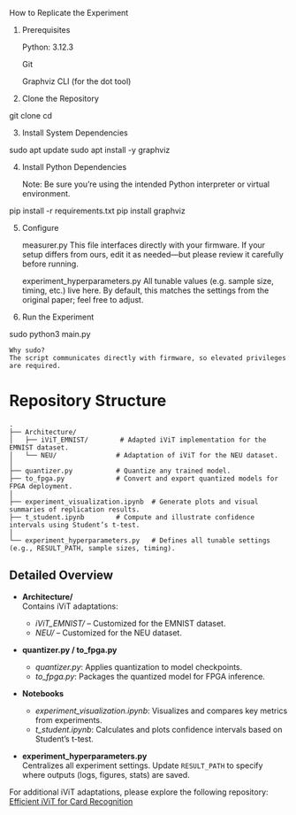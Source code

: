 How to Replicate the Experiment
1. Prerequisites

    Python: 3.12.3

    Git

    Graphviz CLI (for the dot tool)

2. Clone the Repository

git clone <repository-url>
cd <repository-name>

3. Install System Dependencies

sudo apt update
sudo apt install -y graphviz

4. Install Python Dependencies

    Note: Be sure you’re using the intended Python interpreter or virtual environment.

pip install -r requirements.txt
pip install graphviz

5. Configure

    measurer.py
    This file interfaces directly with your firmware. If your setup differs from ours, edit it as needed—but please review it carefully before running.

    experiment_hyperparameters.py
    All tunable values (e.g. sample size, timing, etc.) live here. By default, this matches the settings from the original paper; feel free to adjust.

6. Run the Experiment

sudo python3 main.py

    Why sudo?
    The script communicates directly with firmware, so elevated privileges are required.

# Repository Structure

```
.
├── Architecture/
│   ├── iViT_EMNIST/        # Adapted iViT implementation for the EMNIST dataset.
│   └── NEU/               # Adaptation of iViT for the NEU dataset.
│
├── quantizer.py           # Quantize any trained model.
├── to_fpga.py             # Convert and export quantized models for FPGA deployment.
│
├── experiment_visualization.ipynb  # Generate plots and visual summaries of replication results.
├── t_student.ipynb        # Compute and illustrate confidence intervals using Student’s t-test.
│
└── experiment_hyperparameters.py   # Defines all tunable settings (e.g., RESULT_PATH, sample sizes, timing).
```

## Detailed Overview

- **Architecture/**  
    Contains iViT adaptations:
    - *iViT_EMNIST/* – Customized for the EMNIST dataset.
    - *NEU/* – Customized for the NEU dataset.

- **quantizer.py / to_fpga.py**  
    - *quantizer.py*: Applies quantization to model checkpoints.
    - *to_fpga.py*: Packages the quantized model for FPGA inference.

- **Notebooks**  
    - *experiment_visualization.ipynb*: Visualizes and compares key metrics from experiments.
    - *t_student.ipynb*: Calculates and plots confidence intervals based on Student’s t-test.

- **experiment_hyperparameters.py**  
    Centralizes all experiment settings. Update `RESULT_PATH` to specify where outputs (logs, figures, stats) are saved.

For additional iViT adaptations, please explore the following repository:  
[Efficient iViT for Card Recognition](https://github.com/Lingfeng555/CardsRecognition.git)
